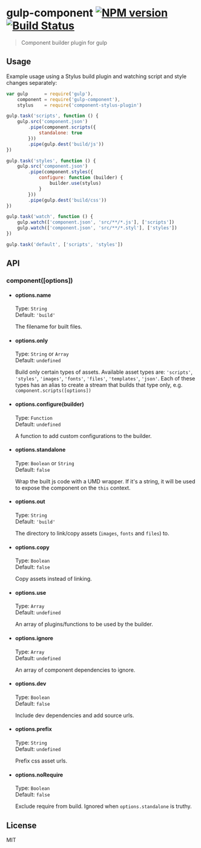 # gulp-component [![NPM version](https://badge.fury.io/js/gulp-component.png)](http://badge.fury.io/js/gulp-component) [![Build Status](https://travis-ci.org/yyx990803/gulp-component.png?branch=master)](https://travis-ci.org/yyx990803/gulp-component)
> Component builder plugin for gulp

## Usage

Example usage using a Stylus build plugin and watching script and style changes separately:

``` js
var gulp      = require('gulp'),
    component = require('gulp-component'),
    stylus    = require('component-stylus-plugin')

gulp.task('scripts', function () {
    gulp.src('component.json')
        .pipe(component.scripts({
            standalone: true
        }))
        .pipe(gulp.dest('build/js'))
})

gulp.task('styles', function () {
    gulp.src('component.json')
        .pipe(component.styles({
            configure: function (builder) {
                builder.use(stylus)
            }
        }))
        .pipe(gulp.dest('build/css'))
})

gulp.task('watch', function () {
    gulp.watch(['component.json', 'src/**/*.js'], ['scripts'])
    gulp.watch(['component.json', 'src/**/*.styl'], ['styles'])
})

gulp.task('default', ['scripts', 'styles'])
```

## API

### component([options])

- #### options.name
    Type: `String`  
    Default: `'build'`

    The filename for built files.

- #### options.only
    Type: `String` or `Array`  
    Default: `undefined`

    Build only certain types of assets. Available asset types are: `'scripts'`, `'styles'`, `'images'`, `'fonts'`, `'files'`, `'templates'`, `'json'`. Each of these types has an alias to create a stream that builds that type only, e.g. `component.scripts([options])`

- #### options.configure(builder)
    Type: `Function`  
    Default: `undefined`

    A function to add custom configurations to the builder.

- #### options.standalone
    Type: `Boolean` or `String`  
    Default: `false`

    Wrap the built js code with a UMD wrapper. If it's a string, it will be used to expose the component on the `this` context.

- #### options.out
    Type: `String`  
    Default: `'build'`

    The directory to link/copy assets (`images`, `fonts` and `files`) to.

- #### options.copy
    Type: `Boolean`  
    Default: `false`

    Copy assets instead of linking.

- #### options.use
    Type: `Array`  
    Default: `undefined`

    An array of plugins/functions to be used by the builder.

- #### options.ignore
    Type: `Array`  
    Default: `undefined`

    An array of component dependencies to ignore.

- #### options.dev
    Type: `Boolean`  
    Default: `false`

    Include dev dependencies and add source urls.

- #### options.prefix
    Type: `String`  
    Default: `undefined`

    Prefix css asset urls.

- #### options.noRequire
    Type: `Boolean`  
    Default: `false`

    Exclude require from build. Ignored when `options.standalone` is truthy.

## License

MIT